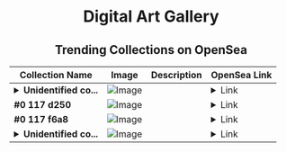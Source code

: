 <div align="center">

# Digital Art Gallery

## Trending Collections on OpenSea

| Collection Name                       | Image                                                                                     | Description                       | OpenSea Link                                                                                          |
|---------------------------------------|-------------------------------------------------------------------------------------------|-----------------------------------|--------------------------------------------------------------------------------------------------------|
| **<details><summary>Unidentified co...</summary>Unidentified contract c2a613e6-9de2-41fa-99ab-46dd56c85e46</details>** | ![Image](https://i.seadn.io/s/raw/files/e86404459f0a28661c41bd910f8b5899.png?w=500&auto=format?w=200&auto=format) |  | <details><summary>Link</summary>[Unidentified contract c2a613e6-9de2-41fa-99ab-46dd56c85e46](https://opensea.io/collection/unidentified-contract-c2a613e6-9de2-41fa-99ab-46dd)</details> |
| **#0 117 d250** | ![Image](https://i.seadn.io/s/raw/files/f053834f05a4c1a44a3127b0358dc117.jpg?w=500&auto=format?w=200&auto=format) |  | <details><summary>Link</summary>[#0 117 d250](https://opensea.io/collection/0-117-d250-1)</details> |
| **#0 117 f6a8** | ![Image](https://i.seadn.io/s/raw/files/f053834f05a4c1a44a3127b0358dc117.jpg?w=500&auto=format?w=200&auto=format) |  | <details><summary>Link</summary>[#0 117 f6a8](https://opensea.io/collection/0-117-f6a8)</details> |
| **<details><summary>Unidentified co...</summary>Unidentified contract ca8f3bcf-9c6d-4b82-a0b3-66ab32f79f32</details>** | ![Image](https://i.seadn.io/s/raw/files/5def9fd84aee5ffc872291bb3254e9ac.png?w=500&auto=format?w=200&auto=format) |  | <details><summary>Link</summary>[Unidentified contract ca8f3bcf-9c6d-4b82-a0b3-66ab32f79f32](https://opensea.io/collection/unidentified-contract-ca8f3bcf-9c6d-4b82-a0b3-66ab)</details> |

</div>